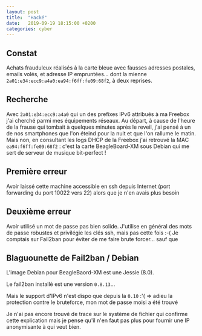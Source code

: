 ```yaml
---
layout: post
title:  "Hacké"
date:   2019-09-19 18:15:00 +0200
categories: cyber 
---
```


## Constat

Achats frauduleux réalisés à la carte bleue avec fausses adresses postales, emails volés, et adresse IP empruntées... dont la mienne `2a01:e34:ecc9:a4a0:ea94:f6ff:fe09:68f2`, à deux reprises.

## Recherche

Avec `2a01:e34:ecc9:a4a0` qui un des prefixes IPv6 attribués à ma Freebox j'ai cherché parmi mes équipements réseaux. Au départ, à cause de l'heure de la frause qui tombait à quelques minutes après le reveil, j'ai pensé à un de nos smartphones que l'on éteind pour la nuit et que l'on rallume le matin. Mais non, en consultant les logs DHCP de la Freebox j'ai retrouvé la MAC `ea94:f6ff:fe09:68f2` : c'est la carte BeagleBoard-XM sous Debian qui me sert de serveur de musique bit-perfect !

## Première erreur

Avoir laissé cette machine accessible en ssh depuis Internet (port forwarding du port 10022 vers 22) alors que je n'en avais plus besoin

## Deuxième erreur

Avoir utilisé un mot de passe pas bien solide. J'utilise en général des mots de passe robustes et privilégie les clés ssh, mais pas cette fois :-( Je comptais sur Fail2ban pour éviter de me faire brute forcer... sauf que   

## Blaguounette de Fail2ban / Debian

L'image Debian pour BeagleBaord-XM est une Jessie (8.0).

Le fail2ban installé est une version `0.8.13`...

Mais le support d'IPv6 n'est dispo que depuis la `0.10` :'( => adieu la protection contre le bruteforce, mon mot de passe moisi a été trouvé

Je n'ai pas encore trouvé de trace sur le système de fichier qui confirme cette explication mais je pense qu'il n'en faut pas plus pour fournir une IP anonymisante à qui veut bien.


